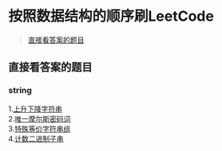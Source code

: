 # 按照数据结构的顺序刷LeetCode

> [直接看答案的题目](#jump)


##  <span id="jump">直接看答案的题目</span>
### string
1.[上升下降字符串](https://leetcode-cn.com/problems/increasing-decreasing-string/)  
2.[唯一摩尔斯密码词](https://leetcode-cn.com/problems/unique-morse-code-words/)  
3.[特殊等价字符串组](https://leetcode-cn.com/problems/groups-of-special-equivalent-strings/)  
4.[计数二进制子串](https://leetcode-cn.com/problems/count-binary-substrings/)
